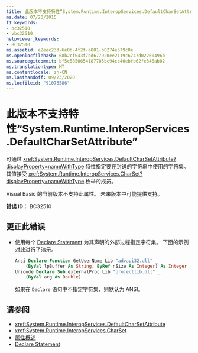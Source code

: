 ```yaml
---
title: 此版本不支持特性“System.Runtime.InteropServices.DefaultCharSetAttribute”
ms.date: 07/20/2015
f1_keywords:
- bc32510
- vbc32510
helpviewer_keywords:
- BC32510
ms.assetid: e2eec233-6e0b-4f2f-a801-b0274e579c0e
ms.openlocfilehash: 68b2cf043f7bd677920ee2119c6747d02260496b
ms.sourcegitcommit: bf5c5850654187705bc94cc40ebfb62fe346ab02
ms.translationtype: MT
ms.contentlocale: zh-CN
ms.lasthandoff: 09/23/2020
ms.locfileid: "91076586"
---
```

# <a name="attribute-systemruntimeinteropservicesdefaultcharsetattribute-is-not-supported-in-this-version"></a>此版本不支持特性“System.Runtime.InteropServices.DefaultCharSetAttribute”

可通过 <xref:System.Runtime.InteropServices.DefaultCharSetAttribute?displayProperty=nameWithType> 特性指定要在封送的字符串中使用的字符集。 其值接受 <xref:System.Runtime.InteropServices.CharSet?displayProperty=nameWithType> 枚举的成员。  
  
 Visual Basic 的当前版本不支持此属性。 未来版本中可能提供支持。  
  
 **错误 ID：** BC32510  
  
## <a name="to-correct-this-error"></a>更正此错误  
  
- 使用每个 [Declare Statement](../language-reference/statements/declare-statement.md) 为其声明的外部过程指定字符集。 下面的示例对此进行了演示。  
  
    ```vb  
    Ansi Declare Function GetUserName Lib "advapi32.dll" _  
        (ByVal lpBuffer As String, ByRef nSize As Integer) As Integer  
    Unicode Declare Sub externalProc Lib "projectlib.dll" _  
        (ByVal arg As Double)  
    ```  
  
     如果在 `Declare` 语句中不指定字符集，则默认为 ANSI。  
  
## <a name="see-also"></a>请参阅

- <xref:System.Runtime.InteropServices.DefaultCharSetAttribute>
- <xref:System.Runtime.InteropServices.CharSet>
- [属性概述](../programming-guide/concepts/attributes/index.md)
- [Declare Statement](../language-reference/statements/declare-statement.md)

